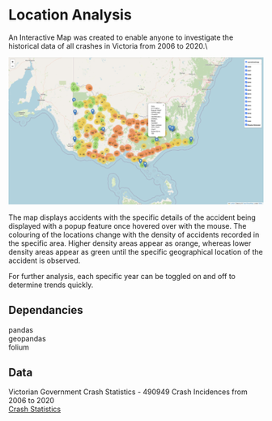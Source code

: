 # Location Analysis

An Interactive Map was created to enable anyone to investigate the historical data of all crashes in Victoria from 2006 to 2020.\

![Interactive Map](Images/interactive-map-victoria.png)

The map displays accidents with the specific details of the accident being displayed with a popup feature once hovered over with the mouse. The colouring of the locations change with the density of accidents recorded in the specific area. Higher density areas appear as orange, whereas lower density areas appear as green until the specific geographical location of the accident is observed.

For further analysis, each specific year can be toggled on and off to determine trends quickly. 

## Dependancies
pandas \
geopandas \
folium

## Data

Victorian Government Crash Statistics - 490949 Crash Incidences from 2006 to 2020 \
[Crash Statistics](https://discover.data.vic.gov.au/dataset/crash-stats-data-extract)
